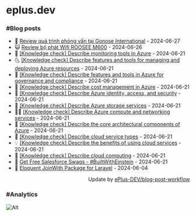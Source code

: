 # eplus.dev

### #Blog posts

<!-- BLOG-POST-LIST:START -->
 - 🧰 [Review quá trình phỏng vấn tại Gonose International](https://eplus.dev/review-qua-trinh-phong-van-tai-gonose-international) - 2024-06-27
 - 😺 [Review bộ phát Wifi ROOSEE M600](https://eplus.dev/review-bo-phat-wifi-roosee-m600) - 2024-06-26
 - 🗽 [[Knowledge check] Describe monitoring tools in Azure](https://eplus.dev/knowledge-check-describe-monitoring-tools-in-azure) - 2024-06-21
 - 🌜 [[Knowledge check] Describe features and tools for managing and deploying Azure resources](https://eplus.dev/knowledge-check-describe-features-and-tools-for-managing-and-deploying-azure-resources) - 2024-06-21
 - 📝 [[Knowledge check] Describe features and tools in Azure for governance and compliance](https://eplus.dev/knowledge-check-describe-features-and-tools-in-azure-for-governance-and-compliance) - 2024-06-21
 - 🚀 [[Knowledge check] Describe cost management in Azure](https://eplus.dev/knowledge-check-describe-cost-management-in-azure) - 2024-06-21
 - 💼 [[Knowledge check] Describe Azure identity, access, and security](https://eplus.dev/knowledge-check-describe-azure-identity-access-and-security) - 2024-06-21
 - 🦣 [[Knowledge check] Describe Azure storage services](https://eplus.dev/knowledge-check-describe-azure-storage-services) - 2024-06-21
 - 👨‍🏫 [[Knowledge check] Describe Azure compute and networking services](https://eplus.dev/knowledge-check-describe-azure-compute-and-networking-services) - 2024-06-21
 - 🔭 [[Knowledge check] Describe the core architectural components of Azure](https://eplus.dev/knowledge-check-describe-the-core-architectural-components-of-azure) - 2024-06-21
 - 🤡 [[Knowledge check] Describe cloud service types](https://eplus.dev/knowledge-check-describe-cloud-service-types) - 2024-06-21
 - 💡 [[Knowledge check] Describe the benefits of using cloud services](https://eplus.dev/knowledge-check-describe-the-benefits-of-using-cloud-services) - 2024-06-21
 - 🦣 [[Knowledge check] Describe cloud computing](https://eplus.dev/knowledge-check-describe-cloud-computing) - 2024-06-21
 - 💪 [Get Free Salesforce Swags - #BuiltWithEinstein](https://eplus.dev/get-free-salesforce-swags-builtwitheinstein) - 2024-06-21
 - 🤡 [Eloquent JoinWith Package for Laravel](https://eplus.dev/eloquent-joinwith-package-for-laravel) - 2024-06-04<!-- BLOG-POST-LIST:END -->

<div align="right">
  Update by <a target="_blank"
    href="https://github.com/ePlus-DEV/blog-post-workflow">ePlus-DEV/blog-post-workflow</a>
</div>

### #Analytics
![Alt](https://repobeats.axiom.co/api/embed/9990f7cddfbad8d834990b10ccad05f81ac1096f.svg "Repobeats analytics image")
